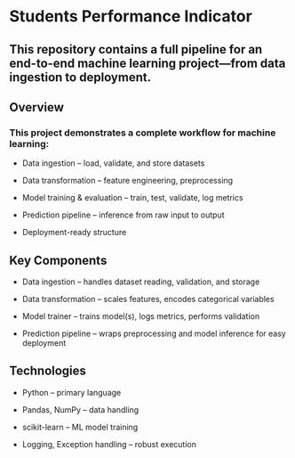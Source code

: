 # Students Performance Indicator
## This repository contains a full pipeline for an end-to-end machine learning project—from data ingestion to deployment.
## Overview
### This project demonstrates a complete workflow for machine learning:

- Data ingestion – load, validate, and store datasets

- Data transformation – feature engineering, preprocessing

- Model training & evaluation – train, test, validate, log metrics

- Prediction pipeline – inference from raw input to output

- Deployment-ready structure

## Key Components
- Data ingestion – handles dataset reading, validation, and storage

- Data transformation – scales features, encodes categorical variables

- Model trainer – trains model(s), logs metrics, performs validation

- Prediction pipeline – wraps preprocessing and model inference for easy deployment

## Technologies
- Python – primary language

- Pandas, NumPy – data handling

- scikit-learn – ML model training

- Logging, Exception handling – robust execution
